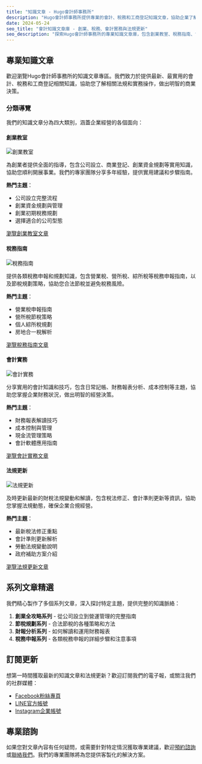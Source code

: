 ```yaml
---
title: "知識文章 - Hugo會計師事務所"
description: "Hugo會計師事務所提供專業的會計、稅務和工商登記知識文章，協助企業了解相關法規和實務操作。"
date: 2024-05-24
seo_title: "會計知識文章庫 - 創業、稅務、會計實務與法規更新"
seo_description: "探索Hugo會計師事務所的專業知識文章庫，包含創業教室、稅務指南、會計實務和最新法規更新，協助您了解財稅相關知識。立即訪問 https://hugo-accounting.com/articles/ 獲取專業資訊。"
---
```


## 專業知識文章

歡迎瀏覽Hugo會計師事務所的知識文章專區。我們致力於提供最新、最實用的會計、稅務和工商登記相關知識，協助您了解相關法規和實務操作，做出明智的商業決策。

### 分類導覽

我們的知識文章分為四大類別，涵蓋企業經營的各個面向：

#### 創業教室

![創業教室](/uploads/images/articles/startup-guide.webp)

為創業者提供全面的指導，包含公司設立、商業登記、創業資金規劃等實用知識，協助您順利開展事業。我們的專家團隊分享多年經驗，提供實用建議和步驟指南。

**熱門主題**：
- 公司設立完整流程
- 創業資金規劃與管理
- 創業初期稅務規劃
- 選擇適合的公司型態

[瀏覽創業教室文章](/articles/startup-guide/)

#### 稅務指南

![稅務指南](/uploads/images/articles/tax-planning.webp)

提供各類稅務申報和規劃知識，包含營業稅、營所稅、綜所稅等稅務申報指南，以及節稅規劃策略，協助您合法節稅並避免稅務風險。

**熱門主題**：
- 營業稅申報指南
- 營所稅節稅策略
- 個人綜所稅規劃
- 房地合一稅解析

[瀏覽稅務指南文章](/articles/tax-planning/)

#### 會計實務

![會計實務](/uploads/images/articles/accounting-basics.webp)

分享實用的會計知識和技巧，包含日常記帳、財務報表分析、成本控制等主題，協助您掌握企業財務狀況，做出明智的經營決策。

**熱門主題**：
- 財務報表解讀技巧
- 成本控制與管理
- 現金流管理策略
- 會計軟體應用指南

[瀏覽會計實務文章](/articles/accounting-basics/)

#### 法規更新

![法規更新](/uploads/images/articles/legal-updates.webp)

及時更新最新的財稅法規變動和解讀，包含稅法修正、會計準則更新等資訊，協助您掌握法規動態，確保企業合規經營。

**熱門主題**：
- 最新稅法修正重點
- 會計準則更新解析
- 勞動法規變動說明
- 政府補助方案介紹

[瀏覽法規更新文章](/articles/legal-updates/)

## 系列文章精選

我們精心製作了多個系列文章，深入探討特定主題，提供完整的知識脈絡：

1. **創業全攻略系列** - 從公司設立到營運管理的完整指南
2. **節稅規劃系列** - 合法節稅的各種策略和方法
3. **財報分析系列** - 如何解讀和運用財務報表
4. **稅務申報系列** - 各類稅務申報的詳細步驟和注意事項

## 訂閱更新

想第一時間獲取最新的知識文章和法規更新？歡迎訂閱我們的電子報，或關注我們的社群媒體：

- [Facebook粉絲專頁](https://www.facebook.com/hugo.accounting)
- [LINE官方帳號](https://line.me/R/ti/p/@hugo.accounting)
- [Instagram企業帳號](https://www.instagram.com/hugo.accounting)

## 專業諮詢

如果您對文章內容有任何疑問，或需要針對特定情況獲取專業建議，歡迎[預約諮詢](/appointment/)或[聯絡我們](/contact/)。我們的專業團隊將為您提供客製化的解決方案。